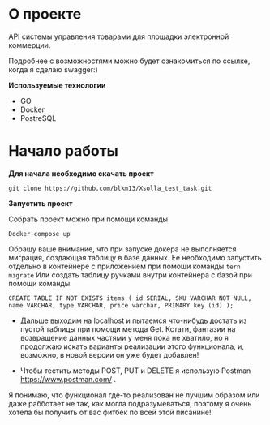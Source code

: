 # О проекте

API системы управления товарами для площадки электронной коммерции. 

Подробнее с возможностями можно будет ознакомиться по ссылке, когда я сделаю swagger:) 

**Используемые технологии**

- GO
- Docker
- PostreSQL

# Начало работы

**Для начала необходимо скачать проект**

`git clone https://github.com/blkm13/Xsolla_test_task.git`

**Запустить проект**

Собрать проект можно при помощи команды 
 
`Docker-compose up`

Обращу ваше внимание, что при запуске докера не выполняется миграция, создающая таблицу в базе данных. Ее необходимо запустить отдельно в контейнере с приложением при помощи команды 
`tern migrate`
Или создать таблицу ручками внутри контейнера с базой при помощи команды 

`CREATE TABLE IF NOT EXISTS items (
    id SERIAL,
    SKU VARCHAR NOT NULL,
    name VARCHAR,
    type VARCHAR,
    price varchar,
    PRIMARY key (id)
);`

- Дальше выходим на localhost и  пытаемся что-нибудь достать из пустой таблицы при помощи метода Get. Кстати, фантазии на возвращение данных частями у меня пока не хватило, но я продолжаю искать варианты реализации этого функционала, и, возможно, в новой версии он уже будет добавлен!

- Чтобы тестить методы POST, PUT и DELETE я использую Postman https://www.postman.com/ . 

Я понимаю, что функционал где-то реализован не лучшим образом или даже рабботает не так, как могла подразумеваться, поэтому я очень хотела бы получить от вас фитбек по всей этой писанине! 
